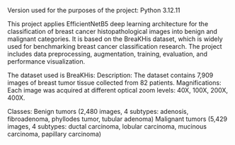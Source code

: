 Version used for the purposes of the project: Python 3.12.11 

This project applies EfficientNetB5 deep learning architecture for the classification of breast cancer histopathological images into benign and malignant categories. 
It is based on the BreaKHis dataset, which is widely used for benchmarking breast cancer classification research. The project includes data preprocessing, augmentation, training, evaluation, and performance visualization.

The dataset used is BreaKHis: 
Description: The dataset contains 7,909 images of breast tumor tissue collected from 82 patients.
Magnifications: Each image was acquired at different optical zoom levels: 40X, 100X, 200X, 400X.

Classes:
Benign tumors (2,480 images, 4 subtypes: adenosis, fibroadenoma, phyllodes tumor, tubular adenoma)
Malignant tumors (5,429 images, 4 subtypes: ductal carcinoma, lobular carcinoma, mucinous carcinoma, papillary carcinoma)
